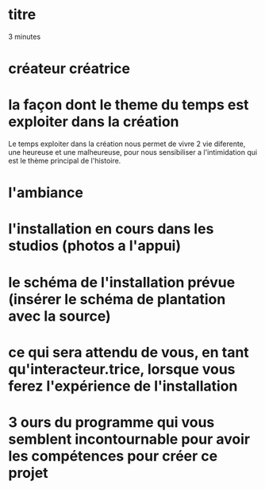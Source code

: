 # titre
3 minutes
# créateur créatrice
# la façon dont le theme du temps est exploiter dans la création
Le temps exploiter dans la création nous permet de vivre 2 vie diferente, une heureuse et une malheureuse, pour nous sensibiliser a l'intimidation qui est le thème principal de l'histoire.
# l'ambiance
# l'installation en cours dans les studios (photos a l'appui)
# le schéma de l'installation prévue (insérer le schéma de plantation avec la source)
# ce qui sera attendu de vous, en tant qu'interacteur.trice, lorsque vous ferez l'expérience de l'installation
# 3 ours du programme qui vous semblent incontournable pour avoir les compétences pour créer ce projet
